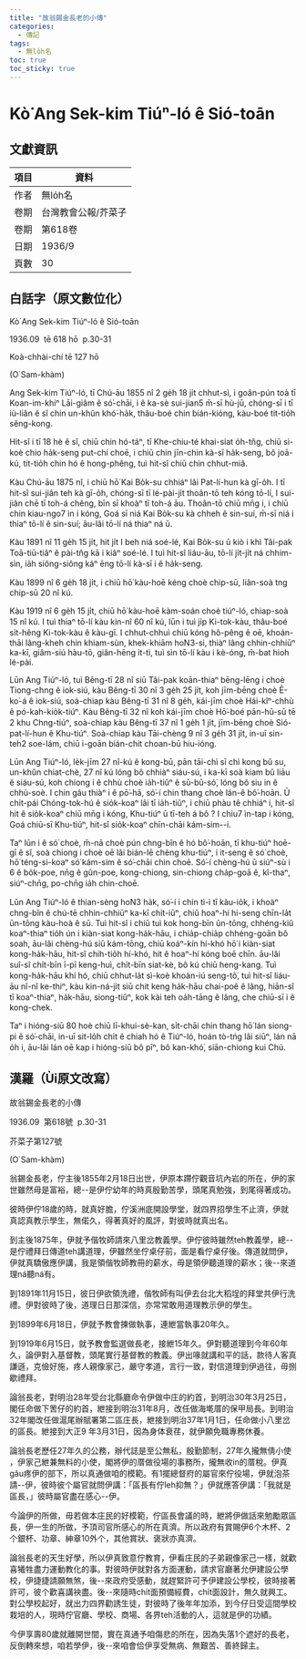 ```yaml
---
title: "故翁錫金長老的小傳"
categories:
  - 傳記
tags:
  - 無lo̍h名
toc: true
toc_sticky: true
---
```


# Kò͘ Ang Sek-kim Tiúⁿ-ló ê Sió-toān

## 文獻資訊

| 項目 | 資料 |
|---|---|
| 作者 | 無lo̍h名 |
| 卷期 | 台灣教會公報/芥菜子 |
| 卷期 | 第618卷 |
| 日期 | 1936/9 |
| 頁數 | 30 |

## 白話字（原文數位化）

Kò͘ Ang Sek-kim Tiúⁿ-ló ê Sió-toān

1936.09  tē 618 hō  p.30-31

Koà-chhài-chí tē 127 hō

(O͘ Sam-khàm)

Ang Sek-kim Tiúⁿ-ló, tī Chú-āu 1855 nî 2 ge̍h 18 ji̍t chhut-sì, i goân-pún toà tī Koan-im-khiⁿ Lāi-giâm ê só͘-chāi, i ê ka-sè sui-jian5 m̄-sī hù-jū, chóng-sī i tī iù-liân ê sî chin un-khûn khó͘-ha̍k, thâu-boé chin bián-kióng, kàu-boé tit-tio̍h sêng-kong.

Hit-sî i tī 18 hè ê sî, chiū chin hó-táⁿ, tī Khe-chiu-té khai-siat o̍h-tn̂g, chiū sì-koè chio ha̍k-seng put-chí choē, i chiū chin jīn-chin kà-sī ha̍k-seng, bô joā-kú, tit-tio̍h chin hó ê hong-phêng, tuì hit-sî chiū chin chhut-miâ.

Kàu Chú-āu 1875 nî, i chiū hō͘ Kai Bo̍k-su chhiáⁿ lâi Pat-lí-hun kà gī-o̍h. I tī hit-sî sui-jiân teh kà gī-o̍h, chóng-sī tī lé-pài-ji̍t thoân-tō teh kóng tō-lí, I sui-jiân chē tī toh-á chêng, bīn sī khoàⁿ tī toh-á āu. Thoân-tō chiū mn̄g i, i chiū chin kiau-ngo͘7 ìn i kóng, Goá sī niá Kai Bo̍k-su kà chheh ê sin-suí, m̄-sī niá i thiaⁿ tō-lí ê sin-suí; āu-lâi tō-lí ná thiaⁿ ná ū.

Kàu 1891 nî 11 ge̍h 15 ji̍t, hit ji̍t I beh niá soé-lé, Kai Bo̍k-su ū kiò i khì Tâi-pak Toā-tiū-tiâⁿ ê pài-tn̂g kā i kiâⁿ soé-lé. I tuì hit-sî liáu-āu, tō-lí ji̍t-ji̍t ná chhim-sìn, ia̍h siông-siông káⁿ ēng tō-lí kà-sī i ê ha̍k-seng.

Kàu 1899 nî 6 ge̍h 18 ji̍t, i chiū hō͘ kàu-hoē kéng choè chip-sū, liân-soà tng chip-sū 20 nî kú.

Kàu 1919 nî 6 ge̍h 15 ji̍t, chiū hō͘ kàu-hoē kàm-soán choè tiúⁿ-ló, chiap-soà 15 nî kú. I tuì thiaⁿ tō-lí kàu kin-nî 60 nî kú, lūn i tuì ji̍p Ki-tok-kàu, thâu-boé si̍t-hêng Ki-tok-kàu ê kàu-gī. I chhut-chhuì chiū kóng hô-pêng ê oē, khoán-thāi lâng-kheh chin khiam-sùn, khek-khiām ho͘N3-si, thiàⁿ lâng chhin-chhiūⁿ ka-kī, giâm-siú hàu-tō, giân-hēng it-tì, tuì sìn tō-lí kàu i kè-óng, m̄-bat hioh lé-pài.

Lūn Ang Tiúⁿ-ló, tuì Bêng-tī 28 nî siū Tâi-pak koān-thiaⁿ bēng-lēng i choè Tiong-chng ê iok-siú, kàu Bêng-tī 30 nî 3 ge̍h 25 ji̍t, koh jīm-bēng choè Ē-ko͘-á ê iok-siú, soà-chiap kàu Bêng-tī 31 nî 8 ge̍h, kái-jīm choè Hái-kîⁿ-chhù ê pó-kah-kio̍k-tiúⁿ. Kàu Bêng-tī 32 nî koh kái-jīm choè Hō͘-boé pān-hū-sū tē 2 khu Chng-tiúⁿ, soà-chiap kàu Bêng-tī 37 nî 1 ge̍h 1 ji̍t, jīm-bēng choè Sió-pat-lí-hun ê Khu-tiúⁿ. Soà-chiap kàu Tāi-chèng 9 nî 3 ge̍h 31 ji̍t, in-uī sin-teh2 soe-lám, chiū i-goān bián-chit choan-bū hiu-ióng.

Lūn Ang Tiúⁿ-ló, le̍k-jīm 27 nî-kú ê kong-bū, pān tāi-chì sī chì kong bû su, un-khûn chiat-chè, 27 nî kú lóng bô chhiàⁿ siáu-sú, i ka-kī soà kiam bû liāu ê siáu-sú, koh chiong i ê chhù choè ia̍h-tiûⁿ ê sū-bū-só͘, lóng bô siu in ê chhù-soè. I chin gâu thiàⁿ i ê pō͘-hā, só͘-í chin thang choè lán-ê bô͘-hoān. Ū chi̍t-pái Chóng-tok-hú ê sio̍k-koaⁿ lâi tī ia̍h-tiûⁿ, i chiū phàu tê chhiáⁿ i, hit-sî hit ê sio̍k-koaⁿ chiū mn̄g i kóng, Khu-tiúⁿ ū tī-teh á bô ? I chiu7 ìn-tap i kóng, Goá chiū-sī Khu-tiúⁿ, hit-sî sio̍k-koaⁿ chīn-chāi kám-sim--i.

Taⁿ lūn i ê só͘ choè, m̄-nā choè pún chng-bîn ê hó bô͘-hoān, tī khu-tiúⁿ hoē-gī ê sî, soà chiong i choè oē lâi bián-lē chèng khu-tiúⁿ, i it-seng ê só͘ choè, hō͘ téng-si-koaⁿ só͘ kám-sim ê só͘-chāi chin choē. Só͘-í chèng-hú ū siúⁿ-sù i 6 ê bo̍k-poe, nn̄g ê gûn-poe, kong-chiong, sin-chiong cha̍p-goā ê, kî-thaⁿ, siúⁿ-chn̄g, po-chn̄g ia̍h chin-choē.

Lūn Ang Tiúⁿ-ló ê thian-sèng ho͘N3 ha̍k, só͘-í i chin tì-ì tī kàu-io̍k, i khoàⁿ chng-bîn ê chú-tē chhin-chhiūⁿ ka-kī chi̍t-iūⁿ, chiū hoaⁿ-hí hi-seng chīn-la̍t ūn-tōng kàu-hoà ê sū. Tuì hit-sî i chiū tuì kok hong-bīn ūn-tōng, chhéng-kiû koaⁿ-thiaⁿ tio̍h ún i kiàn-siat kong-ha̍k-hāu, i chia̍p-chia̍p chhéng-goān bô soah, āu-lâi chèng-hú siū kám-tōng, chiū koáⁿ-kín hí-khó hō͘ i kiàn-siat kong-ha̍k-hāu, hit-sî chih-tio̍h hí-khó, hit ê hoaⁿ-hí kóng boē chīn. āu-lâi suî-sî chi̍t-bīn ī-pī keng-huì, chi̍t-bīn siat-kè, bô kú chiū heng-kang. Tuì kong-ha̍k-hāu khí hó, chiū chhut-la̍t sì-koè khoàn-iú seng-tô͘, tuì hit-sî liáu-āu nî-nî ke-thiⁿ, kàu kin-ná-ji̍t siū chit keng ha̍k-hāu chai-poê ê lâng, hiān-sî tī koaⁿ-thiaⁿ, ha̍k-hāu, siong-tiûⁿ, kok kài teh oa̍h-tāng ê lâng, che chiū-sī i ê kong-chek.

Taⁿ i hióng-siū 80 hoè chiū lī-khui-sè-kan, si̍t-chāi chin thang hō͘ lán siong-pi ê só͘-chāi, in-uī sit-lo̍h chi̍t ê chiah hó ê Tiúⁿ-ló, hoán tò-tńg lâi siūⁿ, lán nā o̍h i, āu-lâi lán oē kap i hióng-siū bô pīⁿ, bô kan-khó͘, siān-chiong kui Chú.

## 漢羅（Ùi原文改寫）

故翁錫金長老的小傳

1936.09  第618號  p.30-31

芥菜子第127號

(O͘ Sam-khàm)

翁錫金長老，佇主後1855年2月18日出世，伊原本蹛佇觀音坑內岩的所在，伊的家世雖然毋是富裕，總--是伊佇幼年的時真殷勤苦學，頭尾真勉強，到尾得著成功。

彼時伊佇18歲的時，就真好膽，佇溪洲底開設學堂，就四界招學生不止濟，伊就真認真教示學生，無偌久，得著真好的風評，對彼時就真出名。

到主後1875年，伊就予偕牧師請來八里岔教義學。伊佇彼時雖然teh教義學，總--是佇禮拜日傳道teh講道理，伊雖然坐佇桌仔前，面是看佇桌仔後。傳道就問伊，伊就真驕傲應伊講，我是領偕牧師教冊的薪水，毋是領伊聽道理的薪水；後--來道理ná聽ná有。

到1891年11月15日，彼日伊欲領洗禮，偕牧師有叫伊去台北大稻埕的拜堂共伊行洗禮。伊對彼時了後，道理日日那深信，亦常常敢用道理教示伊的學生。

到1899年6月18日，伊就予教會揀做執事，連紲當執事20年久。

到1919年6月15日，就予教會監選做長老，接紲15年久。伊對聽道理到今年60年久，論伊對入基督教，頭尾實行基督教的教義。伊出喙就講和平的話，款待人客真謙遜，克儉好施，疼人親像家己，嚴守孝道，言行一致，對信道理到伊過往，毋捌歇禮拜。

論翁長老，對明治28年受台北縣廳命令伊做中庄的約首，到明治30年3月25日，閣任命做下罟仔的約首，紲接到明治31年8月，改任做海墘厝的保甲局長。到明治32年閣改任做滬尾辦賦署第二區庄長，紲接到明治37年1月1日，任命做小八里岔的區長。紲接到大正9 年3月31日，因為身体衰荏，就伊願免職專務休養。

論翁長老歷任27年久的公務，辦代誌是至公無私，殷勤節制，27年久攏無倩小使 ，伊家己紲兼無料的小使，閣將伊的厝做役場的事務所，攏無收in的厝稅。伊真gâu疼伊的部下，所以真通做咱的模範。有1擺總督府的屬官來佇役場，伊就泡茶請--伊，彼時彼个屬官就問伊講：「區長有佇leh抑無？」伊就應答伊講：「我就是區長，」彼時屬官盡在感心--伊。

今論伊的所做，毋若做本庄民的好模範，佇區長會議的時，紲將伊做話來勉勵眾區長，伊一生的所做，予頂司官所感心的所在真濟。所以政府有賞賜伊6个木杯、2个銀杯、功章、紳章10外个，其他賞狀、褒狀亦真濟。

論翁長老的天生好學，所以伊真致意佇教育，伊看庄民的子弟親像家己一樣，就歡喜犧牲盡力運動教化的事。對彼時伊就對各方面運動，請求官廳著允伊建設公學校，伊捷捷請願無煞，後--來政府受感動，就趕緊許可予伊建設公學校，彼時接著許可，彼个歡喜講袂盡。後--來隨時chi̍t面預備經費，chi̍t面設計，無久就興工。對公學校起好，就出力四界勸誘生徒，對彼時了後年年加添，到今仔日受這間學校栽培的人，現時佇官廳、學校、商場、各界teh活動的人，這就是伊的功績。

今伊享壽80歲就離開世間，實在真通予咱傷悲的所在，因為失落1个遮好的長老，反倒轉來想，咱若學伊，後--來咱會佮伊享受無病、無艱苦、善終歸主。
